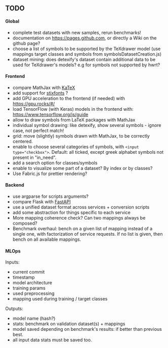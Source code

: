 ## TODO


#### Global

- complete test datasets with new samples, rerun benchmarks!
- documentation on https://pages.github.com, or directly a Wiki on the github page?
- choose a list of symbols to be supported by the TeXdrawer model (use mappings target classes and symbols from symbolsDatasetCreation.js)
- dataset mining: does detexify's dataset contain additional data to be used for TeXdrawer's models? e.g for symbols not supported by hwrt?


#### Frontend

- compare MathJax with [KaTeX](https://katex.org/)
- add support for [stixfonts](https://github.com/stipub/stixfonts) ?
- add GPU acceleration to the frontend (if needed) with https://gpu.rocks/#/
- load TensorFlow (with Keras) models in the frontend with: https://www.tensorflow.org/js/guide
- allow to draw symbols from LaTeX packages with MathJax
- individual symbol drawing: like detexify, show several symbols - ignore case, not perfect match!
- grid: move (slightly) symbols drawn with MathJax, to be correctly centered.
- enable to choose several categories of symbols, with ``` <input type="checkbox"> ```. Default: all ticked, except greek alphabet symbols not present in "in_need".
- add a search option for classes/symbols
- enable to visualize some part of a dataset? By index or by classes?
- Use Fabric.js for prettier rendering?


#### Backend

- use argparse for scripts arguments?
- compare Flask with [FastAPI](https://fastapi.tiangolo.com/)
- use a unified dataset format across services + conversion scripts
- add some abstraction for things specific to each service
- More mapping coherence check? Can two mappings always be composed?
- Benchmark overhaul: bench on a given list of mapping instead of a single one, with factorization of service requests. If no list is given, then bench on all available mappings.


#### MLOps

Inputs:

- current commit
- timestamp
- model architecture
- training params
- used preprocessing
- mapping used during training / target classes

Outputs:

- model name (hash?)
- stats: benchmark on validation dataset(s) + mappings
- model saved depending on benchmark's results: if better than previous best.
- all input data stats must be saved too.
